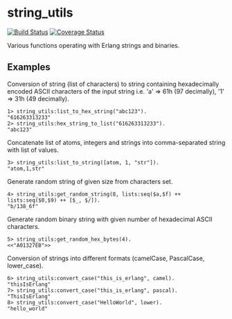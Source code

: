 # string_utils

[![Build Status](https://travis-ci.org/relayr/erl-string-utils.svg?branch=master)](https://travis-ci.org/relayr/erl-string-utils) [![Coverage Status](https://coveralls.io/repos/github/relayr/erl-string-utils/badge.svg?branch=master)](https://coveralls.io/github/relayr/erl-string-utils?branch=master)

Various functions operating with Erlang strings and binaries.

## Examples

Conversion of string (list of characters) to string containing hexadecimally encoded ASCII characters of the input string
i.e. 'a' => 61h (97 decimally), '1' => 31h (49 decimally).

```
1> string_utils:list_to_hex_string("abc123").
"616263313233"
2> string_utils:hex_string_to_list("616263313233").
"abc123"
```

Concatenate list of atoms, integers and strings into comma-separated string with list of values.
```
3> string_utils:list_to_string([atom, 1, "str"]).
"atom,1,str"
```

Generate random string of given size from characters set.
```
4> string_utils:get_random_string(8, lists:seq($a,$f) ++ lists:seq($0,$9) ++ [$_, $/]).
"b/138_6f"
```

Generate random binary string with given number of hexadecimal ASCII characters.
```
5> string_utils:get_random_hex_bytes(4).
<<"A01327EB">>
```

Conversion of strings into different formats (camelCase, PascalCase, lower_case).
```
6> string_utils:convert_case("this_is_erlang", camel).
"thisIsErlang"
7> string_utils:convert_case("this_is_erlang", pascal).
"ThisIsErlang"
8> string_utils:convert_case("HelloWorld", lower).
"hello_world"
```

